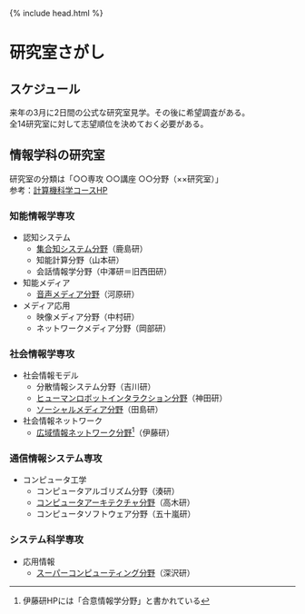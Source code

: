 {% include head.html %}
# 研究室さがし
## スケジュール
来年の3月に2日間の公式な研究室見学。その後に希望調査がある。  
全14研究室に対して志望順位を決めておく必要がある。

## 情報学科の研究室
研究室の分類は「○○専攻 ○○講座 ○○分野（××研究室）」  
参考：[計算機科学コースHP](https://www.s-im.t.kyoto-u.ac.jp/com/ja/information/laboratory)

### 知能情報学専攻
- 認知システム
  - [集合知システム分野](./labs/kashima.md)（鹿島研）
  - 知能計算分野（山本研）
  - 会話情報学分野（中澤研＝旧西田研）
- 知能メディア
  - [音声メディア分野](./labs/kawahara.md)（河原研）
- メディア応用
  - 映像メディア分野（中村研）
  - ネットワークメディア分野（岡部研）

### 社会情報学専攻
- 社会情報モデル
  - 分散情報システム分野（吉川研）
  - [ヒューマンロボットインタラクション分野](./labs/kanda.md)（神田研）
  - [ソーシャルメディア分野](./labs/tajima.md)（田島研）
- 社会情報ネットワーク
  - [広域情報ネットワーク分野](./labs/itou.md)[^1]（伊藤研）

### 通信情報システム専攻
- コンピュータ工学
  - コンピュータアルゴリズム分野（湊研）
  - [コンピュータアーキテクチャ分野](./labs/takagi.md)（高木研）
  - コンピュータソフトウェア分野（五十嵐研）

### システム科学専攻
- 応用情報
  - [スーパーコンピューティング分野](./labs/fukazawa.md)（深沢研）

[^1]:伊藤研HPには「合意情報学分野」と書かれている